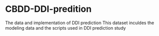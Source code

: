 # CBDD-DDI-predition
The data and implementation of DDI prediction
This dataset inculdes the modeling data and the scripts used in DDI prediction study 
